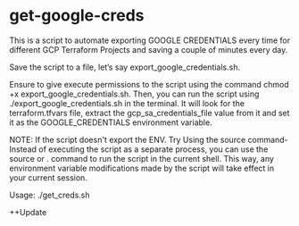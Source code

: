 # get-google-creds
This is a script to automate exporting GOOGLE CREDENTIALS every time for different GCP Terraform Projects and saving a couple of minutes every day. 


Save the script to a file, let’s say export_google_credentials.sh. 

Ensure to give execute permissions to the script using the command chmod +x export_google_credentials.sh. Then, you can run the script using ./export_google_credentials.sh in the terminal. It will look for the terraform.tfvars file, extract the gcp_sa_credentials_file value from it and set it as the GOOGLE_CREDENTIALS environment variable.


NOTE: If the script doesn't export the ENV. Try Using the source command- Instead of executing the script as a separate process, you can use the source or . command to run the script in the current shell. This way, any environment variable modifications made by the script will take effect in your current session.

Usage:  ./get_creds.sh  <file-path> 

++Update


